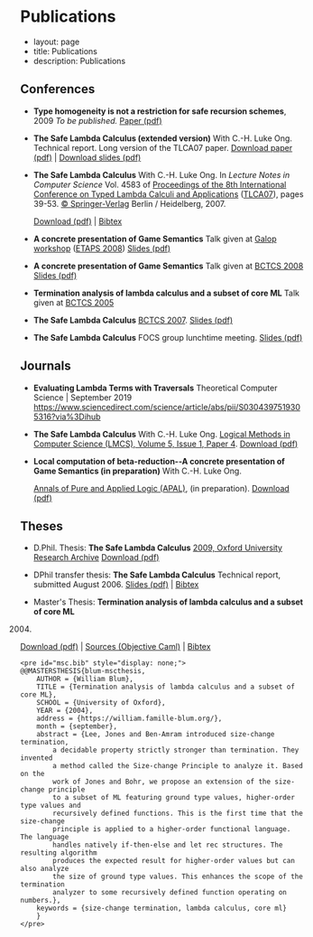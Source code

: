 Publications
============

 - layout: page
 - title: Publications
 - description: Publications

<script type="text/javascript">
function toggle(element) {
if (document.getElementById(element).style.display == "none") {
    document.getElementById(element).style.display = "";
} else {
    document.getElementById(element).style.display = "none";
}
}
</script>

Conferences
-----------

- **Type homogeneity is not a restriction for safe recursion schemes**, 2009
    *To be published.*
    [Paper (pdf)](../safecpda.pdf)

- **The Safe Lambda Calculus (extended version)**
    With C.-H. Luke Ong.
    Technical report. Long version of the TLCA07 paper.
    [Download paper (pdf)](../tlca07-long.pdf)
     | [Download slides (pdf)](../tlca07-talk.pdf)

- **The Safe Lambda Calculus**
    With C.-H. Luke Ong.
    In *Lecture Notes in Computer Science* Vol. 4583 of [Proceedings of
    the 8th International Conference on Typed Lambda Calculi and
    Applications](http://www.springerlink.com/content/95414616686wqj87/?p=2a6f3bd4fc1b45099103c41018da4784&pi=4)
    ([TLCA07](http://www.lsv.ens-cachan.fr/rdp07/tlca.html)),
    pages 39-53. [ © Springer-Verlag](http://www.springer.de/comp/lncs/index.html) Berlin / Heidelberg, 2007.

    [Download (pdf)](../safelambda-tlca2007.pdf) |
    [Bibtex](javascript:toggle('tlca.bib'))
    <pre id="tlca.bib" style="display: none;">
    @@INPROCEEDINGS{blumong:safelambdacalculus,
        author = {William Blum and C.-H. Luke Ong},
        title = {The Safe Lambda Calculus},
        booktitle = {TLCA},
        year = {2007},
        pages = {39-53},
        bibsource = {DBLP, http://dblp.uni-trier.de},
        crossref = {DBLP:conf/tlca/2007},
        ee = {http://dx.doi.org/10.1007/978-3-540-73228-0_5}
    }
    </pre>

- **A concrete presentation of Game Semantics**
    Talk given at [](http://www.dur.ac.uk/bctcs.2008/)
    [Galop workshop](http://www.cs.bham.ac.uk/~drg/galop.html) ([ETAPS
    2008](http://etaps08.mit.bme.hu/))
    [Slides (pdf)](../bctcs08-slides.pdf)

- **A concrete presentation of Game Semantics**
    Talk given at [BCTCS 2008](http://www.dur.ac.uk/bctcs.2008/)
    [Slides (pdf)](../galop08-slides.pdf)

- **Termination analysis of lambda calculus and a subset of core ML**
    Talk given at [BCTCS 2005](http://www.cs.nott.ac.uk/~gmh/bctcs05.html)

- **The Safe Lambda Calculus**
  [BCTCS 2007](http://cms.brookes.ac.uk/bctcs2007/).
  [Slides (pdf)](../bctcs07-slides.pdf)

- **The Safe Lambda Calculus**
 FOCS group lunchtime meeting.
[Slides (pdf)](../lunchmeeting.pdf)

Journals
--------

- **Evaluating Lambda Terms with Traversals**
    Theoretical Computer Science | September 2019
    https://www.sciencedirect.com/science/article/abs/pii/S0304397519305316?via%3Dihub


-   **The Safe Lambda Calculus**
    With C.-H. Luke Ong.
    [Logical Methods in Computer Science (LMCS), Volume 5, Issue 1, Paper 4](http://www.lmcs-online.org/ojs/viewarticle.php?id=424&layout=abstract).
    [Download (pdf)](http://arxiv.org/pdf/0901.2399)

-   **Local computation of beta-reduction--A concrete presentation of Game Semantics (in preparation)**
    With C.-H. Luke Ong.

    [Annals of Pure and Applied Logic (APAL)](http://www.elsevier.com/wps/find/journaldescription.cws_home/505603/description#description),
    (in preparation).
    [Download (pdf)](../APAL-localbeta.pdf)

Theses
------

- D.Phil. Thesis: **The Safe Lambda Calculus**
[2009, Oxford University Research Archive](https://ora.ox.ac.uk/objects/uuid:537d45e0-01ac-4645-8aba-ce284ca02673/)
[Download (pdf)](https://ora.ox.ac.uk/objects/uuid:537d45e0-01ac-4645-8aba-ce284ca02673/download_file?file_format=pdf&safe_filename=Blum%2Bthesis&type_of_work=Thesis)

- DPhil transfer thesis: **The Safe Lambda Calculus**
Technical report, submitted August 2006.
[Slides (pdf)](../transferThesis.pdf) |
[Bibtex](javascript:toggle('transfer.bib'))

    <pre id="transfer.bib" style="display: none;">
    @@MISC{blum-dphiltransfer,
        author =       {William Blum},
        title =        {The safe lambda calculus},
        howpublished = {DPhil transfer thesis, University of Oxford},
        address =      {https://william.famille-blum.org/},
        year =         {2006},
        month =        {August}
        keywords =     {lambda calculus, game semantics, incrementally justified strategies},
    }
    </pre>

- Master's Thesis: **Termination analysis of lambda calculus and a subset of core ML**
2004.
[Download (pdf)](../mscthesis.pdf)
| [Sources (Objective Caml)](../mscthesis/sct-sources-latest.tar.gz)
| [Bibtex](javascript:toggle('msc.bib'))

    <pre id="msc.bib" style="display: none;">
    @@MASTERSTHESIS{blum-mscthesis,
        AUTHOR = {William Blum},
        TITLE = {Termination analysis of lambda calculus and a subset of core ML},
        SCHOOL = {University of Oxford},
        YEAR = {2004},
        address = {https://william.famille-blum.org/},
        month = {september},
        abstract = {Lee, Jones and Ben-Amram introduced size-change termination,
            a decidable property strictly stronger than termination. They invented
            a method called the Size-change Principle to analyze it. Based on the
            work of Jones and Bohr, we propose an extension of the size-change principle
            to a subset of ML featuring ground type values, higher-order type values and
            recursively defined functions. This is the first time that the size-change
            principle is applied to a higher-order functional language. The language
            handles natively if-then-else and let rec structures. The resulting algorithm
            produces the expected result for higher-order values but can also analyze
            the size of ground type values. This enhances the scope of the termination
            analyzer to some recursively defined function operating on numbers.},
        keywords = {size-change termination, lambda calculus, core ml}
        }
    </pre>

